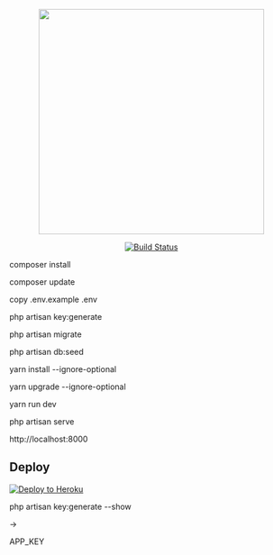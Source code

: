 <p align="center"><a href="https://laravel.com" target="_blank"><img src="https://raw.githubusercontent.com/laravel/art/master/logo-lockup/5%20SVG/2%20CMYK/1%20Full%20Color/laravel-logolockup-cmyk-red.svg" width="400"></a></p>

<p align="center">
<a href="https://travis-ci.org/laravel/framework"><img src="https://travis-ci.org/laravel/framework.svg" alt="Build Status"></a>
</p>


composer install


composer update


copy .env.example .env


php artisan key:generate


php artisan migrate


php artisan db:seed


yarn install --ignore-optional


yarn upgrade --ignore-optional


yarn run dev


php artisan serve


http://localhost:8000

## Deploy
[![Deploy to Heroku](https://www.herokucdn.com/deploy/button.png)](https://heroku.com/deploy)

php artisan key:generate --show


->


APP_KEY
